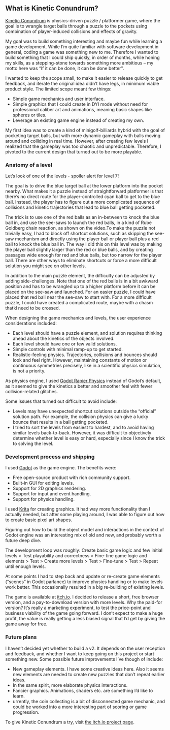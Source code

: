 ## What is Kinetic Conundrum? ##

[Kinetic Conundrum]( https://rastala-games.itch.io/kinetic-conundrum) is physics-driven puzzle / platformer game, 
where the goal is to wrangle target balls through a puzzle to the pockets using combination of player-induced collisions and effects of gravity.

My goal was to build something interesting and maybe fun while learning a game development. While I’m quite familiar with software development 
in general, coding a game was something new to me. Therefore I wanted to build something that I could ship quickly, in order of months, 
while honing my skills, as a stepping-stone towards something more ambitious – my motto here was “If it can be done, it can be done better".

I wanted to keep the scope small, to make it easier to release quickly to get feedback, and iterate the original idea didn’t have legs, in 
minimum viable product style. The limited scope meant few things:

 * Simple game mechanics and user interface.
 * Simple graphics that I could create in DYI mode without need for professional caliber art and animations, meaning basic shapes like spheres or tiles.
 * Leverage an existing game engine instead of creating my own.
   
My first idea was to create a kind of minigolf-billiards hybrid with the goal of pocketing target balls, but with more dynamic gameplay with 
balls moving around and colliding in real time. However, after creating few levels I realized that the gameplay was too chaotic and unpredictable. 
Therefore, I pivoted to the current design that turned out to be more playable.

### Anatomy of a level ###

Let’s look of one of the levels - spoiler alert for level 7!

The goal is to drive the blue target ball at the lower platform into the pocket nearby. What makes it a puzzle instead of straightforward 
platformer is that there’s no direct route for the player-controlled cyan ball to get to the blue ball. Instead, the player has to figure 
out a more complicated sequence of collisions and kinetic trajectories that lead to blue ball getting pocketed.

The trick is to use one of the red balls as an in-between to knock the blue ball in, and use the see-saws to launch the red balls, 
in a kind of Rube Goldberg chain reaction, as shown on the video.To make the puzzle not trivially easy, I had to block off shortcut 
solutions, such as skipping the see-saw mechanism and directly using the player ball or player ball plus a red ball to knock the blue 
ball in. The way I did this on this level was by making the player ball slightly larger than the red or blue balls, and by creating passages 
wide enough for red and blue balls, but too narrow for the player ball. There are other ways to eliminate shortcuts or force a more difficult 
solution you might see on other levels.

In addition to the main puzzle element, the difficulty can be adjusted by adding side-challenges. Note that one of the red balls is in 
a bit awkward position and has to be wrangled up to a higher platform before it can be placed on the see-saw and launched. For an easier 
puzzle, I could have placed that red ball near the see-saw to start with. For a more difficult puzzle, I could have created a complicated 
route, maybe with a chasm that’d need to be crossed.

When designing the game mechanics and levels, the user experience considerations included:

 * Each level should have a puzzle element, and solution requires thinking ahead about the kinetics of the objects involved.
 * Each level should have one or few valid solutions.
 * Simple controls with minimal ramp-up to get started.
 * Realistic-feeling physics. Trajectories, collisions and bounces should look and feel right. However, maintaining constants of motion or continuous symmetries precisely, like in a scientific physics simulation, is not a priority.

As physics engine, I used [Godot Rapier Physics]( https://github.com/appsinacup/godot-rapier-physics) instead of Godot’s default, as it seemed 
to give the kinetics a better and smoother feel with fewer collision-related glitches. 

Some issues that turned out difficult to avoid include:
 * Levels may have unexpected shortcut solutions outside the “official” solution path. For example, the collision physics can give a lucky bounce that results in a ball getting pocketed.
 * I tried to sort the levels from easiest to hardest, and to avoid having similar levels back-to-back. However, it was difficult to objectively determine whether level is easy or hard, especially since I know the trick to solving the level.

### Development process and shipping ###

I used [Godot](https://godotengine.org/) as the game engine. The benefits were:
 *	Free open-source product with rich community support. 
 *	Built-in GUI for editing levels.
 *	Support for 2D graphics rendering.
 * 	Support for input and event handling.
 *  Support for physics handling.

I used [Krita](https://krita.org/) for creating graphics. It had way more functionality than I actually needed, but after some playing around, I was able to 
figure out how to create basic pixel art shapes. 

Figuring out how to build the object model and interactions in the context of Godot engine was an interesting mix of old and new, and 
probably worth a future deep dive. 

The development loop was roughly: Create basic game logic and few initial levels > Test playability and correctness > Fine-tine game logic 
and elements > Test > Create more levels > Test > Fine-tune >  Test >  Repeat until enough levels. 

At some points I had to step back and update or re-create game elements (“scenes” in Godot parlance) to improve physics handling or to 
make levels work better. This occasionally resulted in a big re-building of existing levels.

The game is available at [itch.io](https://itch.io/). I decided to release a short, free browser version, and a pay-to-download version with 
more levels. Why the paid-for version? It’s really a marketing experiment, to test the price-point and business viability of the game going forward. 
I don’t expect to make a huge profit, the value is really getting a less biased signal that I’d get by giving the game away for free. 

### Future plans ###

I haven’t decided yet whether to build a v2. It depends on the user reception and feedback, and whether I want to keep going on this 
project or start something new. Some possible future improvements I’ve though of include:

 * New gameplay elements. I have some creative ideas here. Also it seems new elements are needed to create new puzzles that don’t repeat earlier ideas.
 * In the same spirit, more elaborate physics interactions.
 * Fancier graphics. Animations, shaders etc. are something I’d like to learn.
 * urrently, the coin collecting is a bit of disconnected game mechanic, and could be worked into a more interesting part of scoring or game progression.

To give Kinetic Conundrum a try, visit [the itch.io project page]( https://rastala-games.itch.io/kinetic-conundrum).
